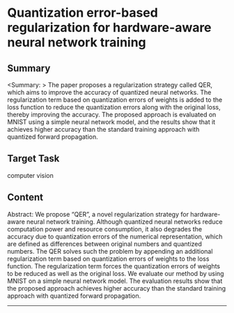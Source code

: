 # Quantization error-based regularization for hardware-aware neural network training

## Summary

<Summary: >
The paper proposes a regularization strategy called QER, which aims to improve the accuracy of quantized neural networks. The regularization term based on quantization errors of weights is added to the loss function to reduce the quantization errors along with the original loss, thereby improving the accuracy. The proposed approach is evaluated on MNIST using a simple neural network model, and the results show that it achieves higher accuracy than the standard training approach with quantized forward propagation.


## Target Task

computer vision

## Content

Abstract: We propose “QER”, a novel regularization strategy for hardware-aware neural network training. Although quantized neural networks reduce computation power and resource consumption, it also degrades the accuracy due to quantization errors of the numerical representation, which are defined as differences between original numbers and quantized numbers. The QER solves such the problem by appending an additional regularization term based on quantization errors of weights to the loss function. The regularization term forces the quantization errors of weights to be reduced as well as the original loss. We evaluate our method by using MNIST on a simple neural network model. The evaluation results show that the proposed approach achieves higher accuracy than the standard training approach with quantized forward propagation.



---

